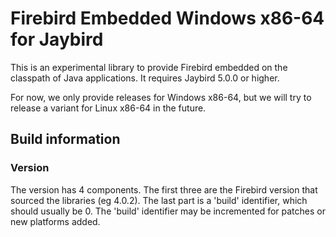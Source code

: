 # Firebird Embedded Windows x86-64 for Jaybird

This is an experimental library to provide Firebird embedded on the classpath of 
Java applications. It requires Jaybird 5.0.0 or higher.

For now, we only provide releases for Windows x86-64, but we will try to release
a variant for Linux x86-64 in the future.

Build information
-----------------

### Version ###

The version has 4 components. The first three are the Firebird version that
sourced the libraries (eg 4.0.2). The last part is a 'build' identifier, which
should usually be 0. The 'build' identifier may be incremented for patches or
new platforms added. 